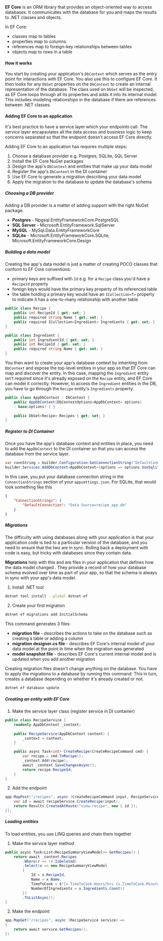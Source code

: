 **EF Core** is an ORM library that provides an object-oriented way to access databases. It communicates with the database for you and maps the results to .NET classes and objects.

In EF Core:
- classes map to tables
- properties map to columns
- references map to foreign-key relationships between tables
- objects map to rows in a table

#### How it works
You start by creating your application's `DbContext` which serves as the entry point for interactions with EF Core. You also use this to configure EF Core. It then looks for any `DbSet` properties on the `DbContext` to create an internal representation of the database. The class used on `DbSet` will be inspected, as EF Core loops through all its properties and adds it into its internal model. This includes modeling relationships in the database if there are references between .NET classes.

#### Adding EF Core to an application
It's best practice to have a service layer which your endpoints call. The service layer encapsulates all the data access and business logic to keep concerns separated so that the endpoint doesn't access EF Core directly.

Adding EF Core to an application has requires multiple steps:
1. Choose a database provider e.g. Postgres, SQLite, SQL Server
2. Install the EF Core NuGet packages
3. Design the app's `DbContext` and entities that make up your data model
4. Register the app's `DbContext` in the DI container
5. Use EF Core to generate a migration describing your data model
6. Apply the migration to the database to update the database's schema

##### Choosing a DB provider
Adding a DB provider is a matter of adding support with the right NuGet package.
- **Postgres** - Npgsql.EntityFrameworkCore.PostgreSQL
- **SQL Server** - Microsoft.EntityFramework.SqlServer
- **MySQL** - MySql.Data.EntityFrameworkCore
- **SQLite** - Microsoft.EntityFrameworkCore.SQLite, Microsoft.EntityFrameworkCore.Design

##### Building a data model
Creating the app's data model is just a matter of creating POCO classes that conform to EF Core conventions:
- primary keys are suffixed with `Id` e.g. for a `Recipe` class you'd have a `RecipeId` property
- foreign keys would have the primary key property of its referenced table
- the table holding a primary key would have an `ICollection<T>` property to indicate it has a one-to-many relationship with another table

```csharp
public class Recipe {
	public int RecipeId { get; set; }
	public required string Name { get; set; }
	public required ICollection<Ingredient> Ingredients { get; set; }
}

public class Ingredient {
	public int IngredientId { get; set; }
	public int RecipeId { get; set; }
	public required string Name { get; set; }
}
```

You then want to create your app's database context by inheriting from `DbContext` and expose the top-level entities in your app so that EF Core can map and discover the entity. In this case, mapping the `Ingredient` entity isn't required since it's already exposed on the `Recipe` entity, and EF Core can model it correctly. However, to access the `Ingredient` entities in the DB, you have to go through the `Recipe` entity's `Ingredients` property.

```csharp
public class AppDbContext : DbContext {
	public AppDbContext(DbContextOptions<AppDbContext> options)
	: base(options) { }
	
	public DbSet<Recipe> Recipes { get; set; }
}
```

##### Register to DI Container
Once you have the app's database context and entities in place, you need to add the `AppDbContext` to the DI container so that you can access the database from the service layer. 

```csharp
var connString = builder.Configuration.GetConnectionString("DefaultConnection");
builder.Services.AddDbContext<AppDbContext>(options => options.UseSqlite(connString));
```

In this case, you put your database connection string in the `ConnectionStrings` section of your `appsettings.json`. For SQLite, that would look something like this
```json
{
	"ConnectionStrings": {
		"DefaultConnection": "Data Source=recipe_app.db"
	}
}
```

##### Migrations
The difficulty with using databases along with your application is that your application code is tied to a particular version of the database, and you need to ensure that the two are in sync. Rolling back a deployment with code is easy, but tricky with databases since they contain data. 

**Migrations** help with this and are files in your application that defines how the data model changed . They provide a record of how your database schema evolved over time as part of your app, so that the schema is always in sync with your app's data model.

1. Install .NET tool
```sh
dotnet tool install --global dotnet-ef
```

2. Create your first migration
```bash
dotnet ef migrations add InitialSchema
```

This command generates 3 files:
- **migration file** - describes the actions to take on the database such as creating a table or adding a column
- **migration designer.cs file** - describes EF Core's internal model of your data model at the point in time when the migration was generated 
- **model snapshot file** - describes EF Core's current internal model and is updated when you add another migration

Creating migration files doesn't change anything on the database. You have to apply the migrations to a database by running this command. This in turn, creates a database depending on whether it's already created or not.
```sh
dotnet ef database update
```

##### Creating an entity with EF Core
1. Make the service layer class (register service in DI container)
```csharp
public class RecipeService {
	readonly AppDbContext _context;
	
	public RecipeService(AppDbContext context) {
		_context = context;
	}

	public async Task<int> CreateRecipe(CreateRecipeCommand cmd) {
		var recipe = cmd.ToRecipe();
		_context.Add(recipe);
		await _context.SaveChangesAsync();
		return recipe.RecipeId;
	}
}
```

2. Add the endpoint
```csharp
app.MapPost("/recipes", async (CreateRecipeCommand input, RecipeService recipeService) => {
	var id = await recipeService.CreateRecipe(input);
	return Results.CreatedAtRoute("view-recipe", new { id });
});
```

##### Loading entities
To load entities, you use LINQ queries and chain them together

1. Make the service layer method
```csharp
public async Task<List<RecipeSummaryViewModel>> GetRecipes() {
	return await _context.Recipes
		.Where(r => !r.IsDeleted)
		.Select(x => new RecipeSummaryViewModel
		{
			Id = x.RecipeId,
			Name = x.Name,
			TimeToCook = $"{x.TimeToCook.Hours}hrs {x.TimeToCook.Minutes}mins",
			NumberOfIngredients = x.Ingredients.Count()
		})
		.ToListAsync();
}
```

2. Make the endpoint
```csharp
app.MapGet("/recipes", async (RecipeService service) =>
{
	return await service.GetRecipes();
})
```

